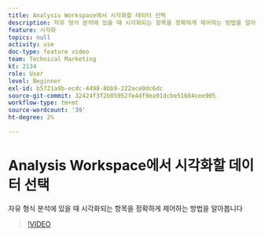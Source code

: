 ```yaml
---
title: Analysis Workspace에서 시각화할 데이터 선택
description: 자유 형식 분석에 있을 때 시각화되는 항목을 정확하게 제어하는 방법을 알아봅니다
feature: 시각화
topics: null
activity: use
doc-type: feature video
team: Technical Marketing
kt: 2134
role: User
level: Beginner
exl-id: b5721a9b-ecdc-4498-8bb9-222ace0dc6dc
source-git-commit: 32424f3f2b05952fe4df9ea91dcbe51684cee905
workflow-type: tm+mt
source-wordcount: '39'
ht-degree: 2%

---
```


# Analysis Workspace에서 시각화할 데이터 선택

자유 형식 분석에 있을 때 시각화되는 항목을 정확하게 제어하는 방법을 알아봅니다

>[!VIDEO](https://video.tv.adobe.com/v/23993/?quality=12)
